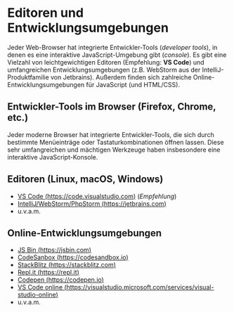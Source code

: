 # Editoren und Entwicklungsumgebungen

Jeder Web-Browser hat integrierte Entwickler-Tools (_developer tools_), in
denen es eine interaktive JavaScript-Umgebung gibt (_console_). Es gibt eine
Vielzahl von leichtgewichtigen Editoren (Empfehlung: **VS Code**) und umfangreichen
Entwicklungsumgebungen (z.B. WebStorm aus der IntelliJ-Produktfamilie von Jetbrains).
Außerdem finden sich zahlreiche Online-Entwicklungsumgebungen für JavaScript (und HTML/CSS).

## Entwickler-Tools im Browser (Firefox, Chrome, etc.)

Jeder moderne Browser hat integrierte Entwickler-Tools, die sich durch bestimmte Menüeinträge
oder Tastaturkombinationen öffnen lassen. Diese sehr umfangreichen und mächtigen Werkzeuge
haben insbesondere eine interaktive JavaScript-Konsole.

## Editoren (Linux, macOS, Windows)

- [VS Code (https://code.visualstudio.com)](https://code.visualstudio.com) (_Empfehlung_)
- [IntelliJ/WebStorm/PhpStorm (https://jetbrains.com)](https://jetbrains.com)
- u.v.a.m.

## Online-Entwicklungsumgebungen

- [JS Bin (https://jsbin.com)](https://jsbin.com)
- [CodeSanbox (https://codesandbox.io)](https://codesandbox.io)
- [StackBlitz (https://stackblitz.com)](https://stackblitz.com)
- [Repl.it (https://repl.it)](https://repl.it)
- [Codepen (https://codepen.io)](https://codepen.io)
- [VS Code online (https://visualstudio.microsoft.com/services/visual-studio-online)](https://visualstudio.microsoft.com/services/visual-studio-online/)
- u.v.a.m.
